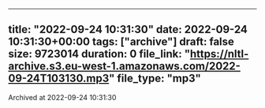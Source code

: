 
---
title: "2022-09-24 10:31:30"
date: 2022-09-24 10:31:30+00:00
tags: ["archive"]
draft: false
size: 9723014
duration: 0
file_link: "https://nltl-archive.s3.eu-west-1.amazonaws.com/2022-09-24T103130.mp3"
file_type: "mp3"
---
Archived at 2022-09-24 10:31:30
            